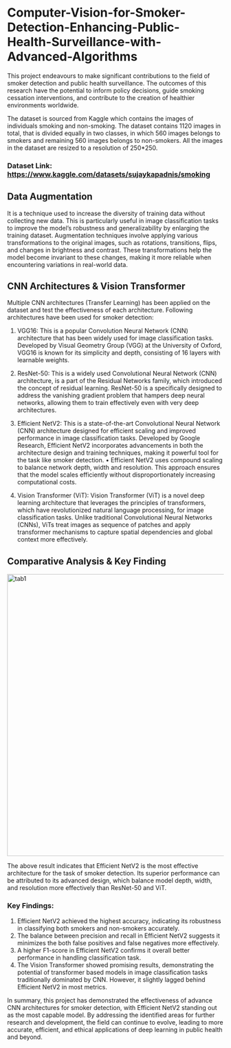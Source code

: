 # Computer-Vision-for-Smoker-Detection-Enhancing-Public-Health-Surveillance-with-Advanced-Algorithms

This project endeavours to make significant contributions to the field of smoker detection and public health surveillance. The outcomes of this research have the potential to inform policy decisions, guide smoking cessation interventions, and contribute to the creation of healthier environments worldwide. 

The dataset is sourced from Kaggle which contains the images of individuals smoking and non-smoking. The dataset contains 1120 images in total, that is divided equally in two classes, in which 560 images belongs to smokers and remaining 560 images belongs to non-smokers. All the images in the dataset are resized to a resolution of 250*250. 
### Dataset Link: https://www.kaggle.com/datasets/sujaykapadnis/smoking

## Data Augmentation
It is a technique used to increase the diversity of training data without collecting new data. This is particularly useful in image classification tasks to improve the model’s robustness and generalizability by enlarging the training dataset. Augmentation techniques involve applying various transformations to the original images, such as rotations, transitions, flips, and changes in brightness and contrast. These transformations help the model become invariant to these changes, making it more reliable when encountering variations in real-world data. 


## CNN Architectures & Vision Transformer

Multiple CNN architectures (Transfer Learning) has been applied on the dataset and test the effectiveness of each architecture. Following architectures have been used for smoker detection:

1. VGG16: This is a popular Convolution Neural Network (CNN) architecture that has been widely used for image classification tasks. Developed by Visual Geometry Group (VGG) at the University of Oxford, VGG16 is known for its simplicity and depth, consisting of 16 layers with learnable weights.
   
2. ResNet-50: This is a widely used Convolutional Neural Network (CNN) architecture, is a part of the Residual Networks family, which introduced the concept of residual learning. ResNet-50 is a specifically designed to address the vanishing gradient problem that hampers deep neural networks, allowing them to train effectively even with very deep architectures.
   
3. Efficient NetV2: This is a state-of-the-art Convolutional Neural Network (CNN) architecture designed for efficient scaling and improved performance in image classification tasks. Developed by Google Research, Efficient NetV2 incorporates advancements in both the architecture design and training techniques, making it powerful tool for the task like smoker detection. •	Efficient NetV2 uses compound scaling to balance network depth, width and resolution. This approach ensures that the model scales efficiently without disproportionately increasing computational costs.
   
4. Vision Transformer (ViT): Vision Transformer (ViT) is a novel deep learning architecture that leverages the principles of transformers, which have revolutionized natural language processing, for image classification tasks. Unlike traditional Convolutional Neural Networks (CNNs), ViTs treat images as sequence of patches and apply transformer mechanisms to capture spatial dependencies and global context more effectively.


## Comparative Analysis & Key Finding

<img width="654" alt="tab1" src="https://github.com/shivamsingh96/Computer-Vision-for-Smoker-Detection-Enhancing-Public-Health-Surveillance-with-Advanced-Algorithms/assets/123630632/7aebd144-f9a0-47bb-8647-b50cefd9d36c">


The above result indicates that Efficient NetV2 is the most effective architecture for the task of smoker detection. Its superior performance can be attributed to its advanced design, which balance model depth, width, and resolution more effectively than ResNet-50 and ViT.



### Key Findings:

1. Efficient NetV2 achieved the highest accuracy, indicating its robustness in classifying both smokers and non-smokers accurately.
2. The balance between precision and recall in Efficient NetV2 suggests it minimizes the both false positives and false negatives more effectively.
3. A higher F1-score in Efficient NetV2 confirms it overall better performance in handling classification task.
4. The Vision Transformer showed promising results, demonstrating the potential of transformer based models in image classification tasks traditionally dominated by CNN. However, it slightly lagged behind Efficient NetV2 in most metrics. 



In summary, this project has demonstrated the effectiveness of advance CNN architectures for smoker detection, with Efficient NetV2 standing out as the most capable model. By addressing the identified areas for further research and development, the field can continue to evolve, leading to more accurate, efficient, and ethical applications of deep learning in public health and beyond.  



